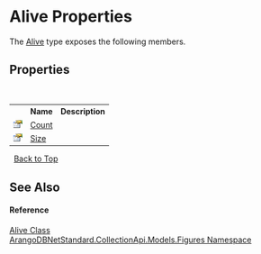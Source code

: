 # Alive Properties
 

The <a href="07065dca-6783-792b-8bd6-78a6d0b26ca0">Alive</a> type exposes the following members.


## Properties
&nbsp;<table><tr><th></th><th>Name</th><th>Description</th></tr><tr><td>![Public property](media/pubproperty.gif "Public property")</td><td><a href="1fc1660e-4058-72e5-0126-b50957b4ea14">Count</a></td><td /></tr><tr><td>![Public property](media/pubproperty.gif "Public property")</td><td><a href="d366692c-1a32-2269-ef8f-1fe6052d2f23">Size</a></td><td /></tr></table>&nbsp;
<a href="#alive-properties">Back to Top</a>

## See Also


#### Reference
<a href="07065dca-6783-792b-8bd6-78a6d0b26ca0">Alive Class</a><br /><a href="fc0ac85a-f4fb-6c1f-5eac-41e31ea1ab30">ArangoDBNetStandard.CollectionApi.Models.Figures Namespace</a><br />